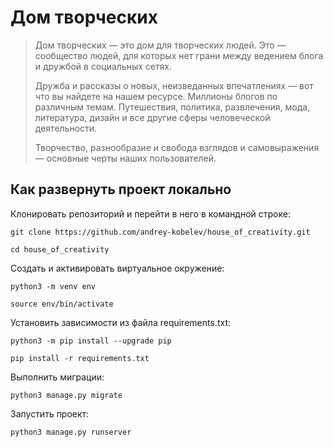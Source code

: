 # Дом творческих 

> Дом творческих — это дом для творческих людей. Это — сообщество людей, для которых нет грани между ведением блога и дружбой в социальных сетях.
> 
> Дружба и рассказы о новых, неизведанных впечатлениях — вот что вы найдете на нашем ресурсе. Миллионы блогов по различным темам. Путешествия, политика, развлечения, мода, литература, дизайн и все другие сферы человеческой деятельности.
> 
> Творчество, разнообразие и свобода взглядов и самовыражения — основные черты наших пользователей.

## Как развернуть проект локально

Клонировать репозиторий и перейти в него в командной строке:

```
git clone https://github.com/andrey-kobelev/house_of_creativity.git
```

```
cd house_of_creativity
```

Cоздать и активировать виртуальное окружение:

```
python3 -m venv env  
```

```
source env/bin/activate  
```

Установить зависимости из файла requirements.txt:

```
python3 -m pip install --upgrade pip  
```

```
pip install -r requirements.txt  
```

Выполнить миграции:

```
python3 manage.py migrate  
```

Запустить проект:

```
python3 manage.py runserver  
```

